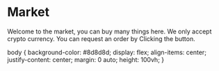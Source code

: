<!DOCTYPE html>
<html>
<body>

<h1>Market</h1>
<p>Welcome to the market, you can buy many things here.
 We only accept crypto currency. You can request an order by
Clicking the button.
</p>
body {
        background-color: #8d8d8d;
        display: flex;
        align-items: center;
        justify-content: center;
        margin: 0 auto;
        height: 100vh;
      }
</body>
</html>
